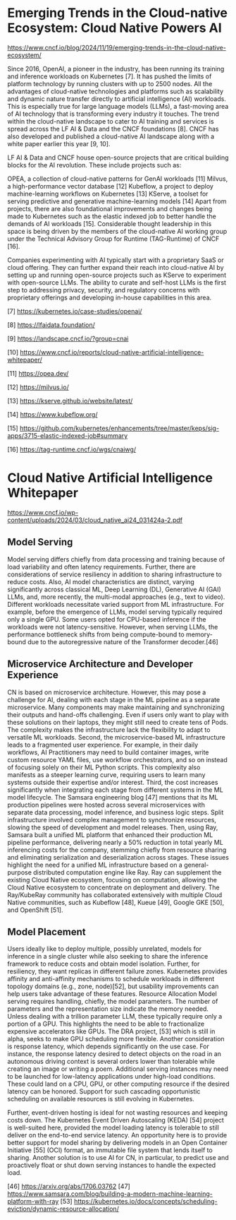 # Emerging Trends in the Cloud-native Ecosystem: Cloud Native Powers AI

https://www.cncf.io/blog/2024/11/19/emerging-trends-in-the-cloud-native-ecosystem/

Since 2016, OpenAI, a pioneer in the industry, has been running its training and inference workloads on Kubernetes [7]. It has pushed the limits of platform technology by running clusters with up to 2500 nodes. All the advantages of cloud-native technologies and platforms such as scalability and dynamic nature transfer directly to artificial intelligence (AI) workloads. This is especially true for large language models (LLMs), a fast-moving area of AI technology that is transforming every industry it touches. The trend within the cloud-native landscape to cater to AI training and services is spread across the LF AI & Data and the CNCF foundations [8]. CNCF has also developed and published a cloud-native AI landscape along with a white paper earlier this year [9, 10]. 

LF AI & Data and CNCF house open-source projects that are critical building blocks for the AI revolution. These include projects such as:

OPEA, a collection of cloud-native patterns for GenAI workloads [11]
Milvus, a high-performance vector database [12]
Kubeflow, a project to deploy machine-learning workflows on Kubernetes [13]
KServe, a toolset for serving predictive and generative machine-learning models [14]
Apart from projects, there are also foundational improvements and changes being made to Kubernetes such as the elastic indexed job to better handle the demands of AI workloads [15]. Considerable thought leadership in this space is being driven by the members of the cloud-native AI working group under the Technical Advisory Group for Runtime (TAG-Runtime) of CNCF [16].

Companies experimenting with AI typically start with a proprietary SaaS or cloud offering. They can further expand their reach into cloud-native AI by setting up and running open-source projects such as KServe to experiment with open-source LLMs. The ability to curate and self-host LLMs is the first step to addressing privacy, security, and regulatory concerns with proprietary offerings and developing in-house capabilities in this area.

[7] https://kubernetes.io/case-studies/openai/ 

[8] https://lfaidata.foundation/ 

[9] https://landscape.cncf.io/?group=cnai 

[10] https://www.cncf.io/reports/cloud-native-artificial-intelligence-whitepaper/ 

[11] https://opea.dev/

[12] https://milvus.io/

[13] https://kserve.github.io/website/latest/

[14] https://www.kubeflow.org/ 

[15] https://github.com/kubernetes/enhancements/tree/master/keps/sig-apps/3715-elastic-indexed-job#summary 

[16] https://tag-runtime.cncf.io/wgs/cnaiwg/ 

# Cloud Native Artificial Intelligence Whitepaper

https://www.cncf.io/wp-content/uploads/2024/03/cloud_native_ai24_031424a-2.pdf

## Model Serving
Model serving differs chiefly from data processing and training because of load variability and often latency requirements. Further, there are considerations of service resiliency in addition to sharing infrastructure to reduce costs. Also, AI model characteristics are distinct, varying significantly across classical ML, Deep Learning (DL), Generative AI (GAI) LLMs, and, more recently, the multi-modal approaches (e.g., text to video). Different workloads necessitate varied support from ML infrastructure. 
For example, before the emergence of LLMs, model serving typically required only a single GPU. Some users opted for CPU-based inference if the workloads were not latency-sensitive. However, when serving LLMs, the performance bottleneck shifts from being compute-bound to memory-bound due to the autoregressive nature of the Transformer decoder.[46]

## Microservice Architecture and Developer Experience
CN is based on microservice architecture. However, this may pose a challenge for AI, dealing with each stage in the ML pipeline as a separate microservice. Many components may make maintaining and synchronizing their outputs and hand-offs challenging. Even if users only want to play with these solutions on their laptops, they might still need to create tens of Pods. The complexity makes the infrastructure lack the flexibility to adapt to versatile ML workloads.
Second, the microservice-based ML infrastructure leads to a fragmented user experience. For example, in their daily workflows, AI Practitioners may need to build container images, write custom resource YAML files, use workflow orchestrators, and so on instead of focusing solely on their ML Python scripts. This complexity also manifests as a steeper learning curve, requiring users to learn many systems outside their expertise and/or interest. Third, the cost increases significantly when integrating each stage from different systems in the ML model lifecycle. The Samsara engineering blog [47] mentions that its ML production pipelines were hosted across several microservices with separate data processing, model inference, and business logic steps. Split infrastructure involved complex management to synchronize resources, slowing the speed of development and model releases. Then, using Ray, Samsara built a unified ML platform that enhanced their production ML pipeline performance, delivering nearly a 50% reduction in total yearly ML inferencing costs for the company, stemming chiefly from resource sharing and eliminating serialization and deserialization across stages. These issues highlight the need for a unified ML infrastructure based on a general-purpose distributed computation engine like Ray. Ray can supplement the existing Cloud Native ecosystem, focusing on computation, allowing the Cloud Native ecosystem to concentrate on deployment and delivery. The Ray/KubeRay community has collaborated extensively with multiple Cloud Native communities, such as Kubeflow [48], Kueue [49], Google GKE [50], and OpenShift [51].

## Model Placement
Users ideally like to deploy multiple, possibly unrelated, models for inference in a single cluster while also seeking to share the inference framework to reduce costs and obtain model isolation. Further, for resiliency, they want replicas in different failure zones. Kubernetes provides affinity and anti-affinity mechanisms to schedule workloads in different topology domains (e.g., zone, node)[52], but usability improvements can help users take advantage of these features. Resource Allocation Model serving requires handling, chiefly, the model parameters. The number of parameters and the representation size indicate the memory needed. Unless dealing with a trillion parameter LLM, these typically require only a portion of a GPU. This highlights the need to be able to fractionalize expensive accelerators like GPUs. The DRA project, [53] which is still in alpha, seeks to make GPU scheduling more flexible. Another consideration is response latency, which depends significantly on the use case. For instance, the response latency desired to detect objects on the road in an autonomous driving context is several orders lower than tolerable while creating an image or writing a poem. Additional serving instances may need to be launched for low-latency applications under high-load conditions. These could land on a CPU, GPU, or other computing resource if the desired latency can be honored. Support for such cascading opportunistic scheduling on available resources is still evolving in Kubernetes.

Further, event-driven hosting is ideal for not wasting resources and keeping costs down. The Kubernetes Event Driven Autoscaling (KEDA) [54] project is well-suited here, provided the model loading latency is tolerable to still deliver on the end-to-end service latency. An opportunity here is to provide better support for model sharing by delivering models in an Open Container Initiative [55] (OCI) format, an immutable file system that lends itself to sharing. Another solution is to use AI for CN, in particular, to predict use and proactively float or shut down serving instances to handle the expected load.

[46] https://arxiv.org/abs/1706.03762
[47] https://www.samsara.com/blog/building-a-modern-machine-learning-platform-with-ray
[53] https://kubernetes.io/docs/concepts/scheduling-eviction/dynamic-resource-allocation/


